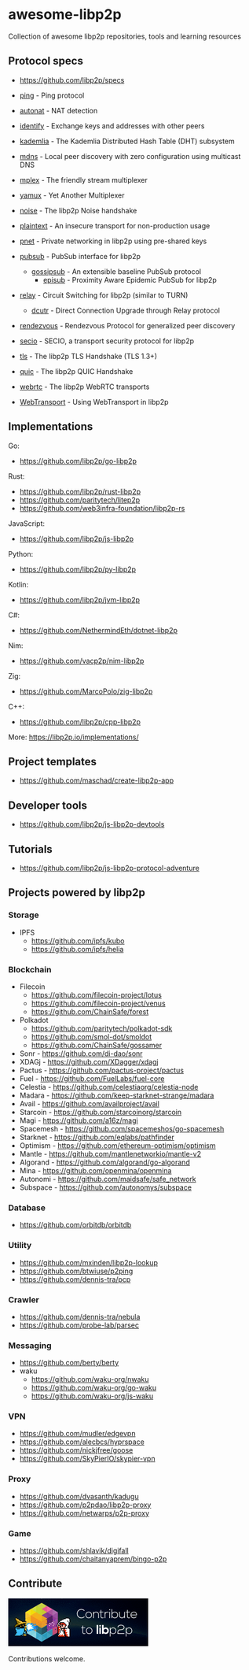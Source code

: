 # awesome-libp2p

Collection of awesome libp2p repositories, tools and learning resources

## Protocol specs

- https://github.com/libp2p/specs

- [ping](https://github.com/libp2p/specs/tree/master/ping) - Ping protocol
- [autonat](https://github.com/libp2p/specs/tree/master/autonat) - NAT detection
- [identify](https://github.com/libp2p/specs/tree/master/identify) -  Exchange keys and addresses with other peers
- [kademlia](https://github.com/libp2p/specs/tree/master/kademlia) - The Kademlia Distributed Hash Table (DHT) subsystem
- [mdns](https://github.com/libp2p/specs/tree/master/mdns) - Local peer discovery with zero configuration using multicast DNS
- [mplex](https://github.com/libp2p/specs/tree/master/mplex) - The friendly stream multiplexer
- [yamux](https://github.com/libp2p/specs/tree/master/yamux) - Yet Another Multiplexer
- [noise](https://github.com/libp2p/specs/tree/master/noise) - The libp2p Noise handshake
- [plaintext](https://github.com/libp2p/specs/tree/master/plaintext) - An insecure transport for non-production usage
- [pnet](https://github.com/libp2p/specs/tree/master/pnet) - Private networking in libp2p using pre-shared keys
- [pubsub](https://github.com/libp2p/specs/tree/master/pubsub) - PubSub interface for libp2p
  - [gossipsub](https://github.com/libp2p/specs/tree/master/pubsub/gossipsub) - An extensible baseline PubSub protocol
    - [episub](https://github.com/libp2p/specs/tree/master/pubsub/gossipsub/episub) - Proximity Aware Epidemic PubSub for libp2p
- [relay](https://github.com/libp2p/specs/tree/master/relay) - Circuit Switching for libp2p (similar to TURN)
  - [dcutr](https://github.com/libp2p/specs/tree/master/relay/dcutr) - Direct Connection Upgrade through Relay protocol
- [rendezvous](https://github.com/libp2p/specs/tree/master/rendezvous) - Rendezvous Protocol for generalized peer discovery
- [secio](https://github.com/libp2p/specs/tree/master/secio) - SECIO, a transport security protocol for libp2p
- [tls](https://github.com/libp2p/specs/tree/master/tls) - The libp2p TLS Handshake (TLS 1.3+)
- [quic](https://github.com/libp2p/specs/tree/master/quic) - The libp2p QUIC Handshake
- [webrtc](https://github.com/libp2p/specs/tree/master/webrtc) - The libp2p WebRTC transports
- [WebTransport](https://github.com/libp2p/specs/tree/master/webtransport) - Using WebTransport in libp2p

## Implementations

Go:
- https://github.com/libp2p/go-libp2p

Rust:
- https://github.com/libp2p/rust-libp2p
- https://github.com/paritytech/litep2p
- https://github.com/web3infra-foundation/libp2p-rs

JavaScript:
- https://github.com/libp2p/js-libp2p

Python:
- https://github.com/libp2p/py-libp2p

Kotlin:
- https://github.com/libp2p/jvm-libp2p

C#:
- https://github.com/NethermindEth/dotnet-libp2p

Nim:
- https://github.com/vacp2p/nim-libp2p

Zig:
- https://github.com/MarcoPolo/zig-libp2p

C++:
- https://github.com/libp2p/cpp-libp2p

More: https://libp2p.io/implementations/

## Project templates

- https://github.com/maschad/create-libp2p-app

## Developer tools

- https://github.com/libp2p/js-libp2p-devtools

## Tutorials

- https://github.com/libp2p/js-libp2p-protocol-adventure

## Projects powered by libp2p

### Storage

- IPFS
  - https://github.com/ipfs/kubo
  - https://github.com/ipfs/helia

### Blockchain

- Filecoin
  - https://github.com/filecoin-project/lotus
  - https://github.com/filecoin-project/venus
  - https://github.com/ChainSafe/forest
- Polkadot
  - https://github.com/paritytech/polkadot-sdk
  - https://github.com/smol-dot/smoldot
  - https://github.com/ChainSafe/gossamer
- Sonr - https://github.com/di-dao/sonr
- XDAGj - https://github.com/XDagger/xdagj
- Pactus - https://github.com/pactus-project/pactus
- Fuel - https://github.com/FuelLabs/fuel-core
- Celestia - https://github.com/celestiaorg/celestia-node
- Madara - https://github.com/keep-starknet-strange/madara
- Avail - https://github.com/availproject/avail
- Starcoin - https://github.com/starcoinorg/starcoin
- Magi - https://github.com/a16z/magi
- Spacemesh - https://github.com/spacemeshos/go-spacemesh
- Starknet - https://github.com/eqlabs/pathfinder
- Optimism - https://github.com/ethereum-optimism/optimism
- Mantle - https://github.com/mantlenetworkio/mantle-v2
- Algorand - https://github.com/algorand/go-algorand
- Mina - https://github.com/openmina/openmina
- Autonomi - https://github.com/maidsafe/safe_network
- Subspace - https://github.com/autonomys/subspace

### Database

- https://github.com/orbitdb/orbitdb

### Utility

- https://github.com/mxinden/libp2p-lookup
- https://github.com/btwiuse/p2ping
- https://github.com/dennis-tra/pcp

### Crawler

- https://github.com/dennis-tra/nebula
- https://github.com/probe-lab/parsec

### Messaging

- https://github.com/berty/berty
- waku
  - https://github.com/waku-org/nwaku
  - https://github.com/waku-org/go-waku
  - https://github.com/waku-org/js-waku

### VPN

- https://github.com/mudler/edgevpn
- https://github.com/alecbcs/hyprspace
- https://github.com/nickjfree/goose
- https://github.com/SkyPierIO/skypier-vpn

### Proxy

- https://github.com/dvasanth/kadugu
- https://github.com/p2pdao/libp2p-proxy
- https://github.com/netwarps/p2p-proxy

### Game

- https://github.com/shlavik/digifall
- https://github.com/chaitanyaprem/bingo-p2p

## Contribute

![](./img/contribute.gif)

Contributions welcome.
